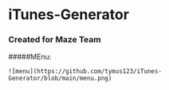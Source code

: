 # iTunes-Generator
### Created for Maze Team
#####MEnu:
```
![menu](https://github.com/tymus123/iTunes-Generator/blob/main/menu.png)
```
